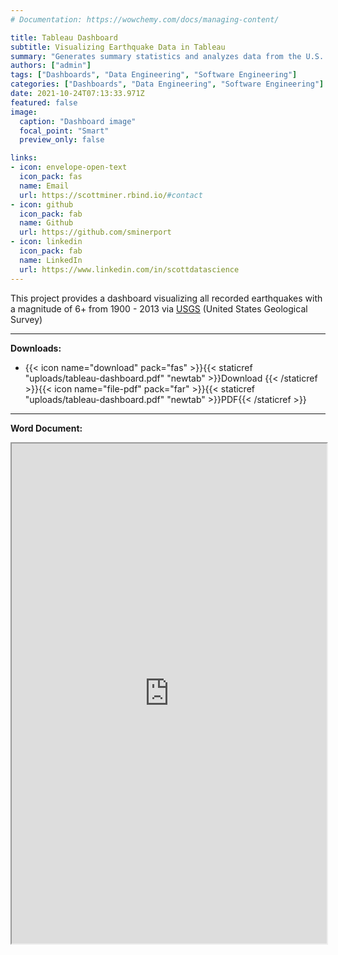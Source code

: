 ```yaml
---
# Documentation: https://wowchemy.com/docs/managing-content/

title: Tableau Dashboard
subtitle: Visualizing Earthquake Data in Tableau
summary: "Generates summary statistics and analyzes data from the U.S. Department of Health and Human Services."
authors: ["admin"]
tags: ["Dashboards", "Data Engineering", "Software Engineering"]
categories: ["Dashboards", "Data Engineering", "Software Engineering"]
date: 2021-10-24T07:13:33.971Z
featured: false
image:
  caption: "Dashboard image"
  focal_point: "Smart"
  preview_only: false

links:
- icon: envelope-open-text
  icon_pack: fas
  name: Email
  url: https://scottminer.rbind.io/#contact
- icon: github
  icon_pack: fab
  name: Github
  url: https://github.com/sminerport
- icon: linkedin
  icon_pack: fab
  name: LinkedIn
  url: https://www.linkedin.com/in/scottdatascience
---
```

This project provides a dashboard visualizing all recorded earthquakes with a magnitude of 6+ from 1900 - 2013 via [USGS](http://earthquake.usgs.gov/earthquakes/search/) (United States Geological Survey)
<hr/>

**Downloads:**

<ul>
	<li>{{< icon name="download" pack="fas" >}}{{< staticref "uploads/tableau-dashboard.pdf" "newtab" >}}Download {{< /staticref >}}{{< icon name="file-pdf" pack="far" >}}{{< staticref "uploads/tableau-dashboard.pdf" "newtab" >}}PDF{{< /staticref >}}</li>
</ul>
<hr/>

**Word Document:**
<iframe src="https://onedrive.live.com/embed?cid=5B8EDCFD5CE8D99E&resid=5B8EDCFD5CE8D99E%21134114&authkey=AJ_tkb33UzltAzM&em=2" width="100%" height="800" frameborder="1" scrolling="yes"></iframe>
